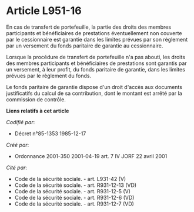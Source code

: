 # Article L951-16

En cas de transfert de portefeuille, la partie des droits des membres participants et bénéficiaires de prestations
éventuellement non couverte par le cessionnaire est garantie dans les limites prévues par son règlement par un versement du
fonds paritaire de garantie au cessionnaire.

Lorsque la procédure de transfert de portefeuille n'a pas abouti, les droits des membres participants et bénéficiaires de
prestations sont garantis par un versement, à leur profit, du fonds paritaire de garantie, dans les limites prévues par le
règlement du fonds.

Le fonds paritaire de garantie dispose d'un droit d'accès aux documents justificatifs du calcul de sa contribution, dont le
montant est arrêté par la commission de contrôle.

**Liens relatifs à cet article**

_Codifié par_:

  - Décret n°85-1353 1985-12-17

_Créé par_:

  - Ordonnance 2001-350 2001-04-19 art. 7 IV JORF 22 avril 2001

_Cité par_:

  - Code de la sécurité sociale. - art. L931-42 (V)
  - Code de la sécurité sociale. - art. R931-12-13 (VD)
  - Code de la sécurité sociale. - art. R931-12-5 (V)
  - Code de la sécurité sociale. - art. R931-12-6 (VD)
  - Code de la sécurité sociale. - art. R931-12-7 (VD)
